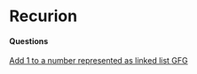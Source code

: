 # Recurion

#### Questions
[Add 1 to a number represented as linked list ](https://github.com/BhavinRaichura/algo/blob/main/linked%20list/Add%201%20to%20a%20number%20represented%20as%20linked%20list.cpp)
[GFG](https://practice.geeksforgeeks.org/problems/add-1-to-a-number-represented-as-linked-list/1#)

